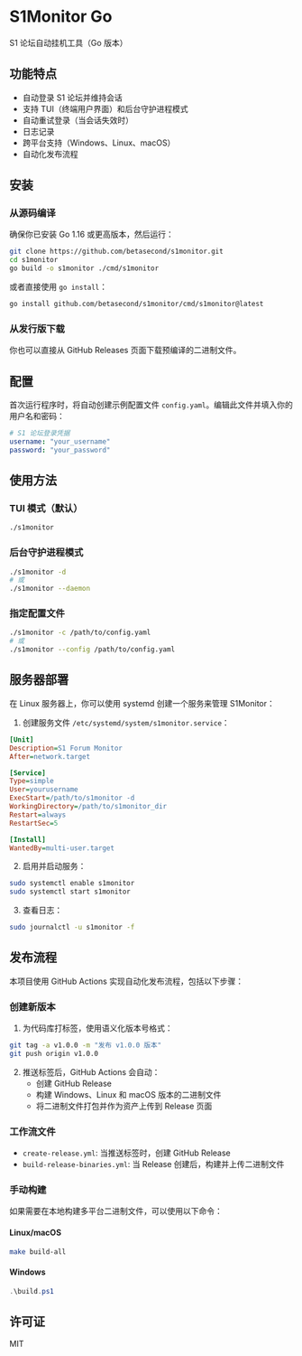 # S1Monitor Go

S1 论坛自动挂机工具（Go 版本）

## 功能特点

- 自动登录 S1 论坛并维持会话
- 支持 TUI（终端用户界面）和后台守护进程模式
- 自动重试登录（当会话失效时）
- 日志记录
- 跨平台支持（Windows、Linux、macOS）
- 自动化发布流程

## 安装

### 从源码编译

确保你已安装 Go 1.16 或更高版本，然后运行：

```bash
git clone https://github.com/betasecond/s1monitor.git
cd s1monitor
go build -o s1monitor ./cmd/s1monitor
```

或者直接使用 `go install`：

```bash
go install github.com/betasecond/s1monitor/cmd/s1monitor@latest
```

### 从发行版下载

你也可以直接从 GitHub Releases 页面下载预编译的二进制文件。

## 配置

首次运行程序时，将自动创建示例配置文件 `config.yaml`。编辑此文件并填入你的用户名和密码：

```yaml
# S1 论坛登录凭据
username: "your_username"
password: "your_password"
```

## 使用方法

### TUI 模式（默认）

```bash
./s1monitor
```

### 后台守护进程模式

```bash
./s1monitor -d
# 或
./s1monitor --daemon
```

### 指定配置文件

```bash
./s1monitor -c /path/to/config.yaml
# 或
./s1monitor --config /path/to/config.yaml
```

## 服务器部署

在 Linux 服务器上，你可以使用 systemd 创建一个服务来管理 S1Monitor：

1. 创建服务文件 `/etc/systemd/system/s1monitor.service`：

```ini
[Unit]
Description=S1 Forum Monitor
After=network.target

[Service]
Type=simple
User=yourusername
ExecStart=/path/to/s1monitor -d
WorkingDirectory=/path/to/s1monitor_dir
Restart=always
RestartSec=5

[Install]
WantedBy=multi-user.target
```

2. 启用并启动服务：

```bash
sudo systemctl enable s1monitor
sudo systemctl start s1monitor
```

3. 查看日志：

```bash
sudo journalctl -u s1monitor -f
```

## 发布流程

本项目使用 GitHub Actions 实现自动化发布流程，包括以下步骤：

### 创建新版本

1. 为代码库打标签，使用语义化版本号格式：

```bash
git tag -a v1.0.0 -m "发布 v1.0.0 版本"
git push origin v1.0.0
```

2. 推送标签后，GitHub Actions 会自动：
   - 创建 GitHub Release
   - 构建 Windows、Linux 和 macOS 版本的二进制文件
   - 将二进制文件打包并作为资产上传到 Release 页面

### 工作流文件

- `create-release.yml`: 当推送标签时，创建 GitHub Release
- `build-release-binaries.yml`: 当 Release 创建后，构建并上传二进制文件

### 手动构建

如果需要在本地构建多平台二进制文件，可以使用以下命令：

#### Linux/macOS

```bash
make build-all
```

#### Windows

```powershell
.\build.ps1
```

## 许可证

MIT
